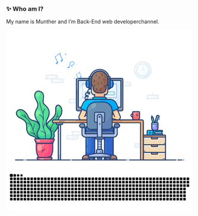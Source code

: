 ### ✨ Who am I?
My name is Munther and I’m Back-End web developerchannel. 

  

<img src="220167426-0c5f630e-6d56-4617-9775-71c2bd025b4f.gif" alt="Me">

<img src="218791674-c52db856-24d2-429f-8867-170c365730d1.svg" alt="Me">

